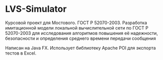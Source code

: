 # LVS-Simulator
Курсовой проект для Мостового. ГОСТ Р 52070-2003. 
Разработка имитационной модели локальной вычислительной сети по ГОСТ Р 52070-2003 
для исследования алгоритмов повышения её надежности, безопасности 
и определения среднего времени передачи сообщения

Написан на Java FX.
Использует библиотеку Apache POI для экспорта тестов в Excel.
